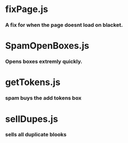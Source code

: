 # fixPage.js
### A fix for when the page doesnt load on blacket.
# SpamOpenBoxes.js
### Opens boxes extremly quickly.
# getTokens.js
### spam buys the add tokens box
# sellDupes.js
### sells all duplicate blooks
